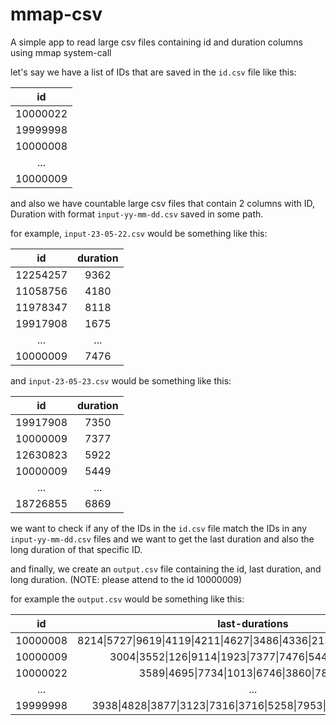 # mmap-csv

A simple app to read large csv files containing id and duration columns using mmap system-call

let's say we have a list of IDs that are saved in the `id.csv` file like this:

|    id     |
|:--------: |
| 10000022  |
| 19999998  |
| 10000008  |
|    ...    |
| 10000009  |

and also we have countable large csv files that contain 2 columns with ID, Duration with format `input-yy-mm-dd.csv` saved in some path.

for example, `input-23-05-22.csv` would be something like this:

|    id     | duration  |
|:--------: |:--------: |
| 12254257  |   9362    |
| 11058756  |   4180    |
| 11978347  |   8118    |
| 19917908  |   1675    |
|    ...    |    ...    |
| 10000009  |   7476    |

and `input-23-05-23.csv` would be something like this:

|    id     | duration  |
|:--------: |:--------: |
| 19917908  |   7350    |
| 10000009  |   7377    |
| 12630823  |   5922    |
| 10000009  |   5449    |
|    ...    |    ...    |
| 18726855  |   6869    |

we want to check if any of the IDs in the `id.csv` file match the IDs in any `input-yy-mm-dd.csv` files and we want to get the last duration and also the long duration of that specific ID.

and finally, we create an `output.csv` file containing the id, last duration, and long duration.
(NOTE: please attend to the id 10000009)

for example the `output.csv` would be something like this:

|    id     |                              last-durations                               |                             longest-durations                             |
|:--------: |:------------------------------------------------------------------------: |:------------------------------------------------------------------------: |
| 10000008  | 8214\|5727\|9619\|4119\|4211\|4627\|3486\|4336\|2152\|4171\|3714\|6148\|  | 9619\|8214\|6148\|5727\|4627\|4336\|4211\|4171\|4119\|3714\|3486\|2152\|  |
| 10000009  |        3004\|3552\|126\|9114\|1923\|7377\|7476\|5449\|5392\|7087\|        |        9114\|7476\|7377\|7087\|5449\|5392\|3552\|3004\|1923\|126\|        |
| 10000022  |              3589\|4695\|7734\|1013\|6746\|3860\|781\|6209\|              |              7734\|6746\|6209\|4695\|3860\|3589\|1013\|781\|              |
|    ...    |                                    ...                                    |                                    ...                                    |
| 19999998  |    3938\|4828\|3877\|3123\|7316\|3716\|5258\|7953\|6889\|4241\|7402\|     |    7953\|7402\|7316\|6889\|5258\|4828\|4241\|3938\|3877\|3716\|3123\|     |
